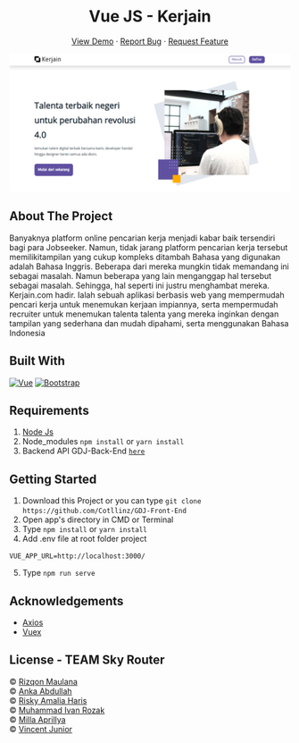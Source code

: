 <h1 align='center'>Vue JS - Kerjain</h1>
  <p align="center">
    <a href="https://kerjain.netlify.app/">View Demo</a>
    ·
    <a href="https://github.com/Cotllinz/SkyRouter_Fe/issues">Report Bug</a>
    ·
    <a href="https://github.com/Cotllinz/SkyRouter_Fe/pulls">Request Feature</a>
  </p>

![Image Banner](https://github.com/Anka-Abdullah/FE-kerjain.com/blob/main/src/assets/landingPage.png)

## About The Project

Banyaknya platform online pencarian kerja menjadi kabar baik tersendiri bagi para Jobseeker. Namun, tidak jarang platform
pencarian kerja tersebut memilikitampilan yang cukup kompleks ditambah Bahasa yang digunakan adalah Bahasa Inggris.
Beberapa dari mereka mungkin tidak memandang ini sebagai masalah. Namun beberapa yang lain menganggap hal
tersebut sebagai masalah. Sehingga, hal seperti ini justru menghambat mereka. Kerjain.com hadir. Ialah sebuah aplikasi
berbasis web yang mempermudah pencari kerja untuk menemukan kerjaan impiannya, serta mempermudah recruiter
untuk menemukan talenta talenta yang mereka inginkan dengan tampilan yang sederhana dan mudah dipahami, serta
menggunakan Bahasa Indonesia

## Built With

[![Vue](https://img.shields.io/badge/Vue-v2.6.11-green)](https://github.com/vuejs/vue)
[![Bootstrap](https://img.shields.io/badge/Bootstrap-v4.5.x-blue)](https://github.com/bootstrap-vue/bootstrap-vue)

## Requirements

1. <a href="https://nodejs.org/en/download/">Node Js</a>
2. Node_modules `npm install` or `yarn install`
3. Backend API GDJ-Back-End [`here`](https://github.com/vincentJunior1/Backend-Kerjain)

## Getting Started

1. Download this Project or you can type `git clone https://github.com/Cotllinz/GDJ-Front-End`
2. Open app's directory in CMD or Terminal
3. Type `npm install` or `yarn install`
4. Add .env file at root folder project

```
VUE_APP_URL=http://localhost:3000/
```

5. Type `npm run serve`

## Acknowledgements

- [Axios](https://www.npmjs.com/package/axios)
- [Vuex](https://vuex.vuejs.org/)

## License - TEAM Sky Router

© [Rizqon Maulana](https://github.com/rizqonmaulana)<br>
© [Anka Abdullah](https://github.com/Anka-Abdullah)<br>
© [Risky Amalia Haris](https://github.com/riskyamaliaharis)<br>
© [Muhammad Ivan Rozak](https://github.com/ivanrozak)<br>
© [Milla Aprillya](https://github.com/millaaprillya)<br>
© [Vincent Junior](https://github.com/vincentJunior1)

